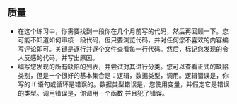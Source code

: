 质量
---
* 在这个练习中，你需要找到一段你在几个月前写的代码，然后再回顾一下。您可能不知道如何审核一段代码，但只要浏览代码，并对任何您不喜欢的内容编写评论即可。关键是逐行并逐个文件查看每一行代码。然后，标记您发现的令人反感的代码，并写出原因。
* 编写您发现的所有缺陷的列表，并尝试对其进行分类。您可以查看正式的缺陷类别，但是一个很好的基本集合是：逻辑，数据类型，调用。逻辑错误是，你写的 if 语句或循环是错误的。数据类型错误是，您使用变量，并假定它是错误的类型。调用错误是，你调用一个函数 并且犯了错误。
